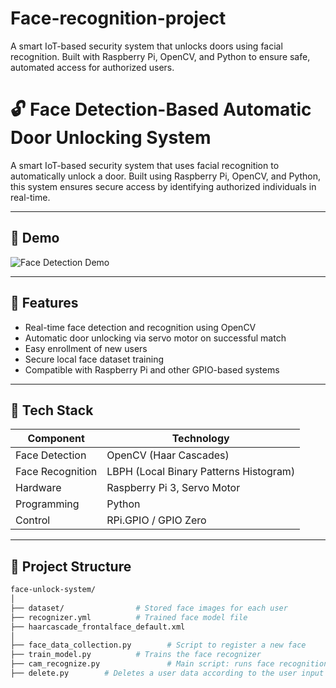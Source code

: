 # Face-recognition-project
A smart IoT-based security system that unlocks doors using facial recognition. Built with Raspberry Pi, OpenCV, and Python to ensure safe, automated access for authorized users.
# 🔓 Face Detection-Based Automatic Door Unlocking System

A smart IoT-based security system that uses facial recognition to automatically unlock a door. Built using Raspberry Pi, OpenCV, and Python, this system ensures secure access by identifying authorized individuals in real-time.

---

## 📸 Demo
![Face Detection Demo](demo.gif) <!-- Optional: Add a .gif or image of the system working -->

---

## 🚀 Features

- Real-time face detection and recognition using OpenCV
- Automatic door unlocking via servo motor on successful match
- Easy enrollment of new users
- Secure local face dataset training
- Compatible with Raspberry Pi and other GPIO-based systems

---

## 🧠 Tech Stack

| Component      | Technology         |
|----------------|--------------------|
| Face Detection | OpenCV (Haar Cascades) |
| Face Recognition | LBPH (Local Binary Patterns Histogram) |
| Hardware       | Raspberry Pi 3, Servo Motor |
| Programming    | Python |
| Control        | RPi.GPIO / GPIO Zero |

---

## 📁 Project Structure

```bash
face-unlock-system/
│
├── dataset/                # Stored face images for each user
├── recognizer.yml          # Trained face model file
├── haarcascade_frontalface_default.xml
│
├── face_data_collection.py        # Script to register a new face
├── train_model.py          # Trains the face recognizer
├── cam_recognize.py               # Main script: runs face recognition + unlocks door
├── delete.py        # Deletes a user data according to the user input
